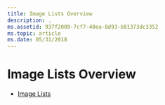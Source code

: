 ```yaml
---
title: Image Lists Overview
description: .
ms.assetid: 937f2009-7cf7-40ea-8d93-b81373dc3352
ms.topic: article
ms.date: 05/31/2018
---
```


# Image Lists Overview

-   [Image Lists](image-lists.md)

 

 




